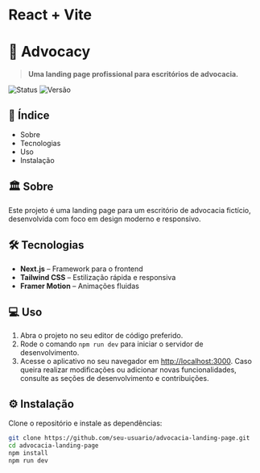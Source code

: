# React + Vite

# 📜 Advocacy

> **Uma landing page profissional para escritórios de advocacia.**

![Status](https://img.shields.io/badge/status-em%20desenvolvimento-yellow)
![Versão](https://img.shields.io/badge/versão-1.0-blue)

## 📌 Índice
- Sobre
- Tecnologias
- Uso
- Instalação
  

## 🏛️ Sobre
Este projeto é uma landing page para um escritório de advocacia fictício, desenvolvida com foco em design moderno e responsivo.

## 🛠 Tecnologias
- **Next.js** – Framework para o frontend
- **Tailwind CSS** – Estilização rápida e responsiva
- **Framer Motion** – Animações fluidas

## 💻 Uso
1. Abra o projeto no seu editor de código preferido.
2. Rode o comando `npm run dev` para iniciar o servidor de desenvolvimento.
3. Acesse o aplicativo no seu navegador em [http://localhost:3000](http://localhost:3000).
Caso queira realizar modificações ou adicionar novas funcionalidades, consulte as seções de desenvolvimento e contribuições.

## ⚙️ Instalação
Clone o repositório e instale as dependências:
```sh
git clone https://github.com/seu-usuario/advocacia-landing-page.git
cd advocacia-landing-page
npm install
npm run dev